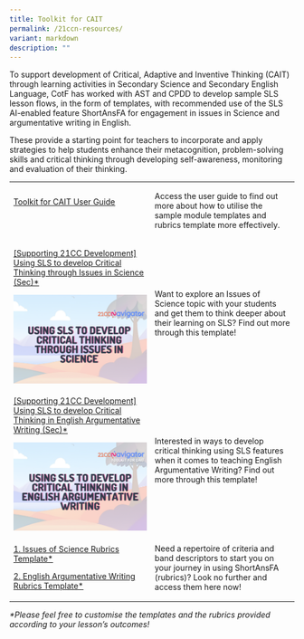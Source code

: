 ```yaml
---
title: Toolkit for CAIT
permalink: /21ccn-resources/
variant: markdown
description: ""
---
```

<p>To support development of Critical, Adaptive and Inventive Thinking (CAIT)
through learning activities in Secondary Science and Secondary English
Language, CotF has worked with AST and CPDD to develop sample SLS lesson
flows, in the form of templates, with recommended use of the SLS AI-enabled
feature ShortAnsFA for engagement in issues in Science and argumentative
writing in English.</p>
<p></p>
<p>These provide a starting point for teachers to incorporate and apply strategies
to help students enhance their metacognition, problem-solving skills and
critical thinking through developing self-awareness, monitoring and evaluation
of their thinking.</p>
<table style="minWidth: 50px">
<colgroup>
<col>
<col>
</colgroup>
<tbody>
<tr>
<td rowspan="1" colspan="1">
<p><a href="https://for.edu.sg/caitguide" rel="noopener noreferrer nofollow" target="_blank"><u>Toolkit for CAIT User Guide</u></a>
</p>
<p>&nbsp;</p>
</td>
<td rowspan="1" colspan="1">
<p>Access the user guide to find out more about how to utilise the sample
module templates and rubrics template more effectively.</p>
</td>
</tr>
<tr>
<td rowspan="1" colspan="1">
<p><a href="https://for.edu.sg/caitsls-sci" rel="noopener noreferrer nofollow" target="_blank"><u>[Supporting 21CC Development] Using SLS to develop Critical Thinking through Issues in Science (Sec)*</u></a>
</p>
<div class="isomer-image-wrapper">
<img style="width: 100%" height="auto" width="100%" alt="" src="/images/Screenshot_2024_06_26_at_5_00_41_PM.png">
</div>
</td>
<td rowspan="1" colspan="1">
<p>Want to explore an Issues of Science topic with your students and get
them to think deeper about their learning on SLS? Find out more through
this template!</p>
</td>
</tr>
<tr>
<td rowspan="1" colspan="1">
<p><a href="https://for.edu.sg/caitsls-el" rel="noopener noreferrer nofollow" target="_blank"><u>[Supporting 21CC Development] Using SLS to develop Critical Thinking in English Argumentative Writing (Sec)*</u></a>
</p>
<div class="isomer-image-wrapper">
<img style="width: 100%" height="auto" width="100%" alt="" src="/images/Screenshot_2024_06_26_at_5_11_04_PM.png">
</div>
</td>
<td rowspan="1" colspan="1">
<p>Interested in ways to develop critical thinking using SLS features when
it comes to teaching English Argumentative Writing? Find out more through
this template!</p>
</td>
</tr>
<tr>
<td rowspan="1" colspan="1">
<p><a href="https://for.edu.sg/caitrubrics-sci" rel="noopener noreferrer nofollow" target="_blank"><u>1. Issues of Science Rubrics Template*</u></a>
</p>
<p><a href="https://for.edu.sg/caitrubrics-el" rel="noopener noreferrer nofollow" target="_blank"><u>2. English Argumentative Writing Rubrics Template*</u></a>
</p>
</td>
<td rowspan="1" colspan="1">
<p>Need a repertoire of criteria and band descriptors to start you on your
journey in using ShortAnsFA (rubrics)? Look no further and access them
here now!</p>
</td>
</tr>
</tbody>
</table>
<p><em>*Please feel free to customise the templates and the rubrics provided according to your lesson’s outcomes!</em>
</p>